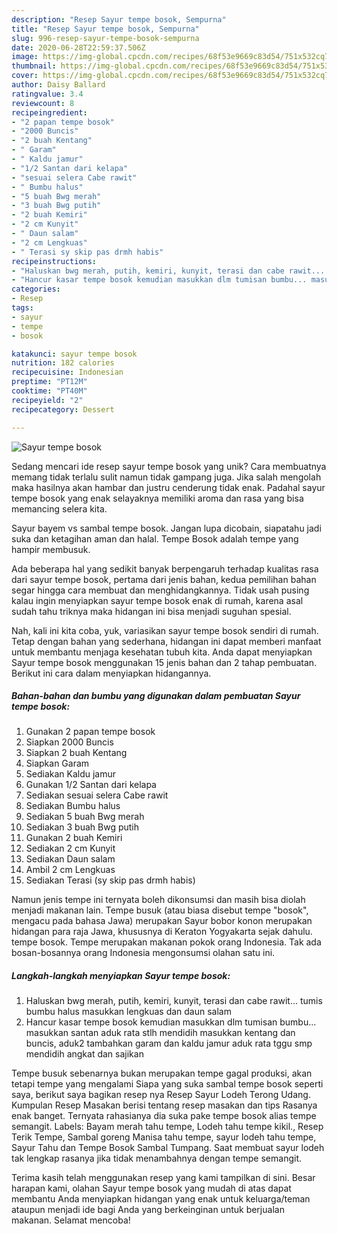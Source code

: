 ```yaml
---
description: "Resep Sayur tempe bosok, Sempurna"
title: "Resep Sayur tempe bosok, Sempurna"
slug: 996-resep-sayur-tempe-bosok-sempurna
date: 2020-06-28T22:59:37.506Z
image: https://img-global.cpcdn.com/recipes/68f53e9669c83d54/751x532cq70/sayur-tempe-bosok-foto-resep-utama.jpg
thumbnail: https://img-global.cpcdn.com/recipes/68f53e9669c83d54/751x532cq70/sayur-tempe-bosok-foto-resep-utama.jpg
cover: https://img-global.cpcdn.com/recipes/68f53e9669c83d54/751x532cq70/sayur-tempe-bosok-foto-resep-utama.jpg
author: Daisy Ballard
ratingvalue: 3.4
reviewcount: 8
recipeingredient:
- "2 papan tempe bosok"
- "2000 Buncis"
- "2 buah Kentang"
- " Garam"
- " Kaldu jamur"
- "1/2 Santan dari kelapa"
- "sesuai selera Cabe rawit"
- " Bumbu halus"
- "5 buah Bwg merah"
- "3 buah Bwg putih"
- "2 buah Kemiri"
- "2 cm Kunyit"
- " Daun salam"
- "2 cm Lengkuas"
- " Terasi sy skip pas drmh habis"
recipeinstructions:
- "Haluskan bwg merah, putih, kemiri, kunyit, terasi dan cabe rawit... tumis bumbu halus masukkan lengkuas dan daun salam"
- "Hancur kasar tempe bosok kemudian masukkan dlm tumisan bumbu... masukkan santan aduk rata stlh mendidih masukkan kentang dan buncis, aduk2 tambahkan garam dan kaldu jamur aduk rata tggu smp mendidih angkat dan sajikan"
categories:
- Resep
tags:
- sayur
- tempe
- bosok

katakunci: sayur tempe bosok 
nutrition: 182 calories
recipecuisine: Indonesian
preptime: "PT12M"
cooktime: "PT40M"
recipeyield: "2"
recipecategory: Dessert

---
```



![Sayur tempe bosok](https://img-global.cpcdn.com/recipes/68f53e9669c83d54/751x532cq70/sayur-tempe-bosok-foto-resep-utama.jpg)

Sedang mencari ide resep sayur tempe bosok yang unik? Cara membuatnya memang tidak terlalu sulit namun tidak gampang juga. Jika salah mengolah maka hasilnya akan hambar dan justru cenderung tidak enak. Padahal sayur tempe bosok yang enak selayaknya memiliki aroma dan rasa yang bisa memancing selera kita.

Sayur bayem vs sambal tempe bosok. Jangan lupa dicobain, siapatahu jadi suka dan ketagihan aman dan halal. Tempe Bosok adalah tempe yang hampir membusuk.

Ada beberapa hal yang sedikit banyak berpengaruh terhadap kualitas rasa dari sayur tempe bosok, pertama dari jenis bahan, kedua pemilihan bahan segar hingga cara membuat dan menghidangkannya. Tidak usah pusing kalau ingin menyiapkan sayur tempe bosok enak di rumah, karena asal sudah tahu triknya maka hidangan ini bisa menjadi suguhan spesial.


Nah, kali ini kita coba, yuk, variasikan sayur tempe bosok sendiri di rumah. Tetap dengan bahan yang sederhana, hidangan ini dapat memberi manfaat untuk membantu menjaga kesehatan tubuh kita. Anda dapat menyiapkan Sayur tempe bosok menggunakan 15 jenis bahan dan 2 tahap pembuatan. Berikut ini cara dalam menyiapkan hidangannya.

<!--inarticleads1-->

##### Bahan-bahan dan bumbu yang digunakan dalam pembuatan Sayur tempe bosok:

1. Gunakan 2 papan tempe bosok
1. Siapkan 2000 Buncis
1. Siapkan 2 buah Kentang
1. Siapkan  Garam
1. Sediakan  Kaldu jamur
1. Gunakan 1/2 Santan dari kelapa
1. Sediakan sesuai selera Cabe rawit
1. Sediakan  Bumbu halus
1. Sediakan 5 buah Bwg merah
1. Sediakan 3 buah Bwg putih
1. Gunakan 2 buah Kemiri
1. Sediakan 2 cm Kunyit
1. Sediakan  Daun salam
1. Ambil 2 cm Lengkuas
1. Sediakan  Terasi (sy skip pas drmh habis)


Namun jenis tempe ini ternyata boleh dikonsumsi dan masih bisa diolah menjadi makanan lain. Tempe busuk (atau biasa disebut tempe &#34;bosok&#34;, mengacu pada bahasa Jawa) merupakan Sayur bobor konon merupakan hidangan para raja Jawa, khususnya di Keraton Yogyakarta sejak dahulu. tempe bosok. Tempe merupakan makanan pokok orang Indonesia. Tak ada bosan-bosannya orang Indonesia mengonsumsi olahan satu ini. 

<!--inarticleads2-->

##### Langkah-langkah menyiapkan Sayur tempe bosok:

1. Haluskan bwg merah, putih, kemiri, kunyit, terasi dan cabe rawit... tumis bumbu halus masukkan lengkuas dan daun salam
1. Hancur kasar tempe bosok kemudian masukkan dlm tumisan bumbu... masukkan santan aduk rata stlh mendidih masukkan kentang dan buncis, aduk2 tambahkan garam dan kaldu jamur aduk rata tggu smp mendidih angkat dan sajikan


Tempe busuk sebenarnya bukan merupakan tempe gagal produksi, akan tetapi tempe yang mengalami Siapa yang suka sambal tempe bosok seperti saya, berikut saya bagikan resep nya  Resep Sayur Lodeh Terong Udang. Kumpulan Resep Masakan berisi tentang resep masakan dan tips Rasanya enak banget. Ternyata rahasianya dia suka pake tempe bosok alias tempe semangit. Labels: Bayam merah tahu tempe, Lodeh tahu tempe kikil., Resep Terik Tempe, Sambal goreng Manisa tahu tempe, sayur lodeh tahu tempe, Sayur Tahu dan Tempe Bosok Sambal Tumpang. Saat membuat sayur lodeh tak lengkap rasanya jika tidak menambahnya dengan tempe semangit. 

Terima kasih telah menggunakan resep yang kami tampilkan di sini. Besar harapan kami, olahan Sayur tempe bosok yang mudah di atas dapat membantu Anda menyiapkan hidangan yang enak untuk keluarga/teman ataupun menjadi ide bagi Anda yang berkeinginan untuk berjualan makanan. Selamat mencoba!
